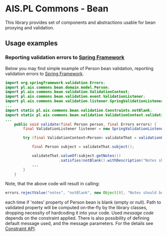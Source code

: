 # AIS.PL Commons - Bean

This library provides set of components and abstractions usable for bean proxying and validation.

## Usage examples

### Reporting validation errors to [Spring Framework](http://projects.spring.io/spring-framework/)

Below you may find simple example of Person bean validation, reporting validation errors to [Spring Framework](http://projects.spring.io/spring-framework/).
```java
import org.springframework.validation.Errors;
import pl.ais.commons.bean.domain.model.Person;
import pl.ais.commons.bean.validation.ValidationContext;
import pl.ais.commons.bean.validation.event.ValidationListener;
import pl.ais.commons.bean.validation.listener.SpringValidationListener;
...
import static pl.ais.commons.bean.validation.Constraints.notBlank;
import static pl.ais.commons.bean.validation.ValidationContext.validationOf;
...
    public void validate(final Person person, final Errors errors) {                
        final ValidationListener listener = new SpringValidationListener(errors);

        try (final ValidationContext<Person> validateThat = validationOf(person).observedBy(listener)) {

            final Person subject = validateThat.subject();

            validateThat.valueOf(subject.getNotes())
                        .satisfies(notBlank().withDescription("Notes should be defined!"));
            ...                        
        }
    }    
``` 
Note, that the above code will result in calling: 
```java
errors.rejectValue("notes", "notBlank", new Object[0], "Notes should be defined!");
```
each time if 'notes' property of Person bean is blank (empty or null). Path to validated property will be computed 
on-the-fly by the library classes, dropping necessity of hardcoding it into your code. Used *message code* depends
on the constraint applied. There is also possibility of defining default message used, and the message parameters.
For the details see [Constraint API](src/main/java/pl/ais/commons/bean/validation/Constraint.java).
 

